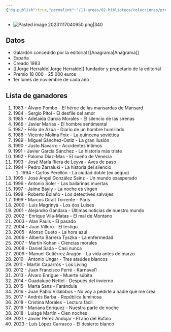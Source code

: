 ```yaml
---
{"dg-publish":true,"permalink":"/11-areas/02-biblioteca/colecciones/premio-herralde-de-novela/","noteIcon":""}
---
```



- ![Pasted image 20231117040950.png|340](/img/user/10%20Entrada%20%F0%9F%9B%92/%F0%9F%92%BE%20Adjuntos/Pasted%20image%2020231117040950.png)
## Datos
- Galardón concedido por la editorial [[Anagrama\|Anagrama]]
- España
- Creado 1983
- [[Jorge Herralde\|Jorge Herralde]] fundador y propetario de la editorial
- Premio 18 000 - 25 000 euros
- 1er lunes de noviembre de cada año
## Lista de ganadores
1. 1983 - Álvaro Pombo - El héroe de las mansardas de Mansard
2. 1984 - Sergio Pitol -  El desfile del amor
3. 1985 - Adelaida García Morales - El silencio de las sirenas
4. 1986 - Javier Marías - El hombre sentimental
5. 1987 - Félix de Azúa - Diario de un hombre humillado
6. 1988 - Vicente Molina Foix - La quincena soviética
7. 1989 - Miguel Sánchez-Ostiz - La gran ilusión
8. 1990 - Justo Navarro - Accidentes íntimos
9. 1991 - Javier García Sánchez - La historia más triste
10. 1992 - Paloma Díaz-Mas - El sueño de Venecia
11. 1993 - José María Riera de Leyva - Aves de paso
12. 1994 - Pedro Zarraluki - La historia del silencio
	1. 1994 - Carlos Perellón - La ciudad doble (ex aequo)
13. 1995 - José Ángel González Sainz - Un mundo exasperado
14. 1996 - Antonio Soler - Las bailarinas muertas
15. 1997 - Jaime Bayly - La noche es virgen
16. 1998 - Roberto Bolaño - Los detectives salvajes
17. 1999 - Marcos Giralt Torrente - París
18. 2000 - Luis Magrinyà - Los dos Luises
19. 2001 - Alejandro Gándara - Últimas noticias de nuestro mundo
20. 2002 - Enrique Vila-Matas - El mal de Montano
21. 2003 - Alan Pauls - El pasado
22. 2004 - Juan Villoro - El testigo
23. 2005 - Alonso Cueto - La hora azul
24. 2006 - Alberto Barrera Tyszka - La enfermedad
25. 2007 - Martín Kohan - Ciencias morales
26. 2008 - Daniel Sada - Casi nunca
27. 2009 - Manuel Gutiérrez Aragón - La vida antes de marzo
28. 2010 - Antonio Ungar - Tres ataúdes blancos
29. 2011 - Martín Caparrós - Los Living
30. 2012 - Juan Francisco Ferré - Karnaval1​
31. 2013 - Álvaro Enrigue - Muerte súbita
32. 2014 - Guadalupe Nettel - Después del invierno
33. 2015 - Marta Sanz - Farándula
34. 2016 - Juan Pablo Villalobos - No voy a pedirle a nadie que me crea
35. 2017 - Andrés Barba - República luminosa
36. 2018 - Cristina Morales - Lectura fácil
37. 2019 - Mariana Enríquez - Nuestra parte de noche​
38. 2018​ - Luisgé Martín - Cien noches
39. 2021 - Javier Pérez Andújar - El año del Búfalo​
40. 2023 - Luis López Carrasco - El desierto blanco
